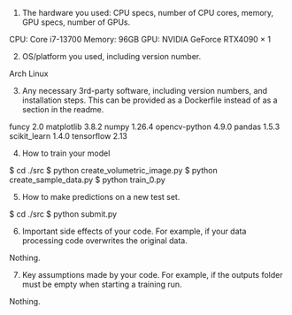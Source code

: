 1. The hardware you used: CPU specs, number of CPU cores, memory, GPU specs, number of GPUs.

CPU: Core i7-13700
Memory: 96GB
GPU: NVIDIA GeForce RTX4090 × 1

2. OS/platform you used, including version number.

Arch Linux

3. Any necessary 3rd-party software, including version numbers, and installation steps. This can be provided as a Dockerfile instead of as a section in the readme.

funcy 2.0
matplotlib 3.8.2
numpy 1.26.4
opencv-python 4.9.0
pandas 1.5.3
scikit_learn 1.4.0
tensorflow 2.13

4. How to train your model

$ cd ./src
$ python create_volumetric_image.py
$ python create_sample_data.py
$ python train_0.py

5. How to make predictions on a new test set.

$ cd ./src
$ python submit.py

6. Important side effects of your code. For example, if your data processing code overwrites the original data.

Nothing.

7. Key assumptions made by your code. For example, if the outputs folder must be empty when starting a training run.

Nothing.
